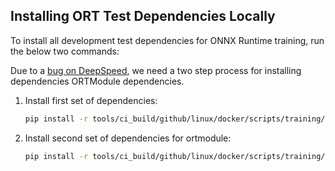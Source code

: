 ## Installing ORT Test Dependencies Locally

To install all development test dependencies for ONNX Runtime training, run the below two commands:


Due to a [bug on DeepSpeed](https://github.com/microsoft/DeepSpeed/issues/663), we need a two step process for installing dependencies ORTModule dependencies.

1. Install first set of dependencies:

   ```sh
   pip install -r tools/ci_build/github/linux/docker/scripts/training/requirements.txt

2. Install second set of dependencies for ortmodule:
   ```sh
   pip install -r tools/ci_build/github/linux/docker/scripts/training/ortmodule/requirements.txt
